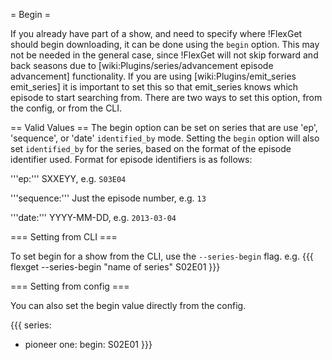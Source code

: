 = Begin =

If you already have part of a show, and need to specify where !FlexGet should begin downloading, it can be done using the `begin` option. This may not be needed in the general case, since !FlexGet will not skip forward and back seasons due to [wiki:Plugins/series/advancement episode advancement] functionality. If you are using [wiki:Plugins/emit_series emit_series] it is important to set this so that emit_series knows which episode to start searching from. There are two ways to set this option, from the config, or from the CLI.

== Valid Values ==
The begin option can be set on series that are use 'ep', 'sequence', or 'date' `identified_by` mode. Setting the `begin` option will also set `identified_by` for the series, based on the format of the episode identifier used. Format for episode identifiers is as follows:

'''ep:''' SXXEYY, e.g. `S03E04`

'''sequence:''' Just the episode number, e.g. `13`

'''date:''' YYYY-MM-DD, e.g. `2013-03-04`

=== Setting from CLI ===

To set begin for a show from the CLI, use the `--series-begin` flag. e.g.
{{{
flexget --series-begin "name of series" S02E01
}}}


=== Setting from config ===

You can also set the begin value directly from the config.

{{{
series:
  - pioneer one:
      begin: S02E01
}}}
